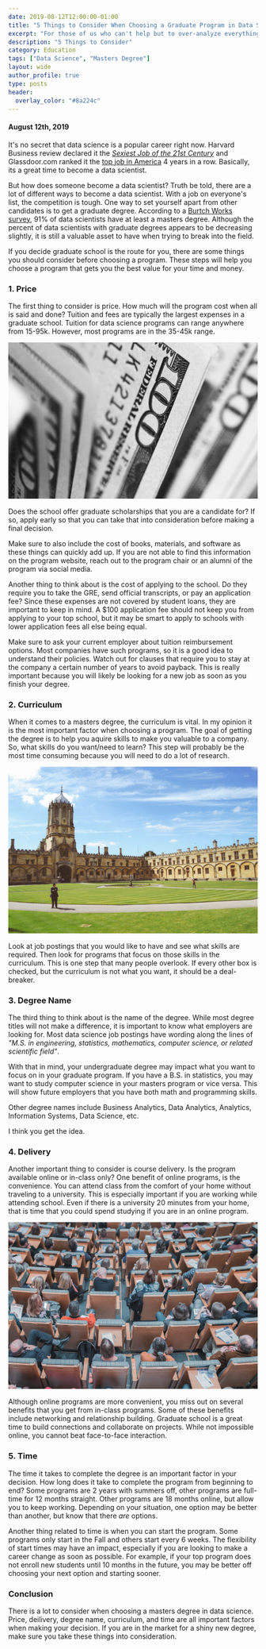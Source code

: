 ```yaml
---
date: 2019-08-12T12:00:00-01:00
title: "5 Things to Consider When Choosing a Graduate Program in Data Science"
excerpt: "For those of us who can't help but to over-analyze everything"
description: "5 Things to Consider"
category: Education
tags: ["Data Science", "Masters Degree"]
layout: wide
author_profile: true
type: posts
header:
  overlay_color: "#8a224c"
---
```




#### August 12th, 2019 


It's no secret that data science is a popular career right now. Harvard Business review declared it the [*Sexiest Job of the 21st Century*](https://hbr.org/2012/10/data-scientist-the-sexiest-job-of-the-21st-century) and Glassdoor.com ranked it the [top job in America](https://www.glassdoor.com/List/Best-Jobs-in-America-LST_KQ0,20.htm) 4 years in a row. Basically, its a great time to become a data scientist.

But how does someone become a data scientist? Truth be told, there are a lot of different ways to become a data scientist. With a job on everyone's list, the competition is tough. One way to set yourself apart from other candidates is to get a graduate degree. According to a [Burtch Works survey](https://www.burtchworks.com/2014/11/17/must-have-skills-to-become-a-data-scientist/), 91% of data scientists have at least a masters degree. Although the percent of data scientists with graduate degrees appears to be decreasing slightly, it is still a valuable asset to have when trying to break into the field.

If you decide graduate school is the route for you, there are some things you should consider before choosing a program. These steps will help you choose a program that gets you the best value for your time and money.


### 1. Price

The first thing to consider is price. How much will the program cost when all is said and done? Tuition and fees are typically the largest expenses in a graduate school. Tuition for data science programs can range anywhere from 15-95k. However, most programs are in the 35-45k range.

![Photo Caption](/assets/images/Blog/money.jpg)

Does the school offer graduate scholarships that you are a candidate for? If so, apply early so that you can take that into consideration before making a final decision.

Make sure to also include the cost of books, materials, and software as these things can quickly add up. If you are not able to find this information on the program website, reach out to the program chair or an alumni of the program via social media.

Another thing to think about is the cost of applying to the school. Do they require you to take the GRE, send official transcripts, or pay an application fee? Since these expenses are not covered by student loans, they are important to keep in mind. A $100 application fee should not keep you from applying to your top school, but it may be smart to apply to schools with lower application fees all else being equal.

Make sure to ask your current employer about tuition reimbursement options. Most companies have such programs, so it is a good idea to understand their policies. Watch out for clauses that require you to stay at the company a certain number of years to avoid payback. This is really important because you will likely be looking for a new job as soon as you finish your degree.


### 2. Curriculum
When it comes to a masters degree, the curriculum is vital. In my opinion it is the most important factor when choosing a program. The goal of getting the degree is to help you aquire skills to make you valuable to a company. So, what skills do you want/need to learn? This step will probably be the most time consuming because you will need to do a lot of research. 

![](/assets/images/Blog/university.jpg)

Look at job postings that you would like to have and see what skills are required. Then look for programs that focus on those skills in the curriculum. This is one step that many people overlook. If every other box is checked, but the curriculum is not what you want, it should be a deal-breaker.


### 3. Degree Name

The third thing to think about is the name of the degree. While most degree titles will not make a difference, it is important to know what employers are looking for. Most data science job postings have wording along the lines of *"M.S. in engineering, statistics, mathematics, computer science, or related scientific field"*.  

With that in mind, your undergraduate degree may impact what you want to focus on in your graduate program. If you have a B.S. in statistics, you may want to study computer science in your masters program or vice versa. This will show future employers that you have both math and programming skills. 

Other degree names include Business Analytics, Data Analytics, Analytics, Information Systems, Data Science, etc. 

I think you get the idea.


### 4. Delivery

Another important thing to consider is course delivery. Is the program available online or in-class only? One benefit of online programs, is the convenience. You can attend class from the comfort of your home without traveling to a university. This is especially important if you are working while attending school. Even if there is a university 20 minutes from your home, that is time that you could spend studying if you are in an online program.

![The benefits of in class learning may be outweighted by the inconvenience of travel](/assets/images/Blog/classroom.jpg)

Although online programs are more convenient, you miss out on several benefits that you get from in-class programs. Some of these benefits include networking and relationship building. Graduate school is a great time to build connections and collaborate on projects. While not impossible online, you cannot beat face-to-face interaction.



### 5. Time
The time it takes to complete the degree is an important factor in your decision. How long does it take to complete the program from beginning to end? Some programs are 2 years with summers off, other programs are full-time for 12 months straight. Other programs are 18 months online, but allow you to keep working. Depending on your situation, one option may be better than another, but know that there *are* options.

Another thing related to time is when you can start the program. Some programs only start in the Fall and others start every 6 weeks. The flexibility of start times may have an impact, especially if you are looking to make a career change as soon as possible. For example, if your top program does not enroll new students until 10 months in the future, you may be better off choosing your next option and starting sooner.

### Conclusion
There is a lot to consider when choosing a masters degree in data science. Price, deilivery, degree name, curriculum, and time are all important factors when making your decision. If you are in the market for a shiny new degree, make sure you take these things into consideration.

